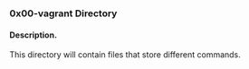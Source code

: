 ### 0x00-vagrant Directory
#### Description.
This directory will contain files that store different commands.
